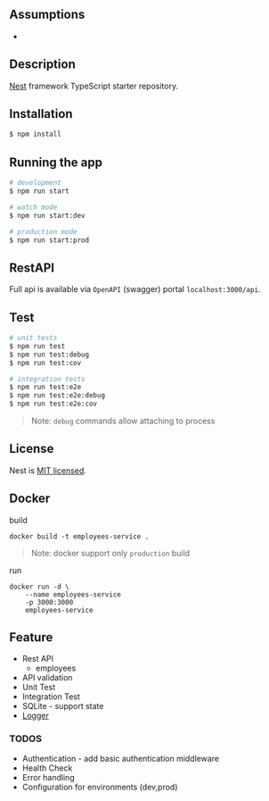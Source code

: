 
## Assumptions

*

## Description

[Nest](https://github.com/nestjs/nest) framework TypeScript starter repository.

## Installation

```bash
$ npm install
```

## Running the app

```bash
# development
$ npm run start

# watch mode
$ npm run start:dev

# production mode
$ npm run start:prod
```

## RestAPI

Full api is available via `OpenAPI` (swagger) portal `localhost:3000/api`.

## Test

```bash
# unit tests
$ npm run test
$ npm run test:debug
$ npm run test:cov

# integration tests
$ npm run test:e2e
$ npm run test:e2e:debug
$ npm run test:e2e:cov
```

> Note: `debug` commands allow attaching to process

## License

Nest is [MIT licensed](LICENSE).

## Docker


build
```
docker build -t employees-service .
```
> Note: docker support only `production` build

run
```
docker run -d \
    --name employees-service
    -p 3000:3000
    employees-service
```

## Feature

* Rest API
    * employees
* API validation
* Unit Test
* Integration Test
* SQLite - support state
* [Logger](./src/core/logger/README.md)

### TODOS

* Authentication - add basic authentication middleware
* Health Check
* Error handling
* Configuration for environments (dev,prod)
